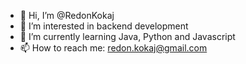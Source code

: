 - 👋 Hi, I’m @RedonKokaj
- 👀 I’m interested in backend development
- 🌱 I’m currently learning Java, Python and Javascript
- 📫 How to reach me: redon.kokaj@gmail.com

<!---
RedonKokaj/RedonKokaj is a ✨ special ✨ repository because its `README.md` (this file) appears on your GitHub profile.
You can click the Preview link to take a look at your changes.
--->
